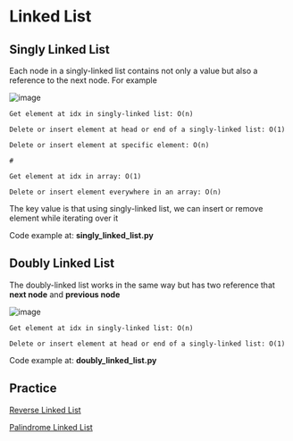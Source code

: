 # Linked List
## Singly Linked List
Each node in a singly-linked list contains not only a value but also a reference to the next node. For example

![image](https://user-images.githubusercontent.com/43443323/124483563-acfd0380-ddd4-11eb-9a04-ba99a1db7533.png)

```
Get element at idx in singly-linked list: O(n)

Delete or insert element at head or end of a singly-linked list: O(1)

Delete or insert element at specific element: O(n)

#

Get element at idx in array: O(1)

Delete or insert element everywhere in an array: O(n)
```

The key value is that using singly-linked list, we can insert or remove element while iterating over it

Code example at: **singly_linked_list.py**

## Doubly Linked List
The doubly-linked list works in the same way but has two reference that **next node** and **previous node**

![image](https://user-images.githubusercontent.com/43443323/124485808-25fd5a80-ddd7-11eb-8e3c-63944b633e6c.png)

```
Get element at idx in singly-linked list: O(n)

Delete or insert element at head or end of a singly-linked list: O(1)
```
Code example at: **doubly_linked_list.py**

## Practice

[Reverse Linked List](https://github.com/nghoanglong/DataStructures-Algorithms-CheatSheet/blob/master/04%20LINKED%20LIST/reverse_linked_list.py)

[Palindrome Linked List](https://user-images.githubusercontent.com/43443323/124485808-25fd5a80-ddd7-11eb-8e3c-63944b633e6c.png)
